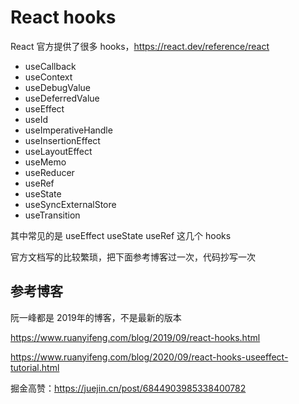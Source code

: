 # React hooks

React 官方提供了很多 hooks，https://react.dev/reference/react

- useCallback
- useContext
- useDebugValue
- useDeferredValue
- useEffect
- useId
- useImperativeHandle
- useInsertionEffect
- useLayoutEffect
- useMemo
- useReducer
- useRef
- useState
- useSyncExternalStore
- useTransition

其中常见的是 useEffect useState useRef 这几个 hooks

官方文档写的比较繁琐，把下面参考博客过一次，代码抄写一次



## 参考博客

阮一峰都是 2019年的博客，不是最新的版本

https://www.ruanyifeng.com/blog/2019/09/react-hooks.html

https://www.ruanyifeng.com/blog/2020/09/react-hooks-useeffect-tutorial.html

掘金高赞：https://juejin.cn/post/6844903985338400782

